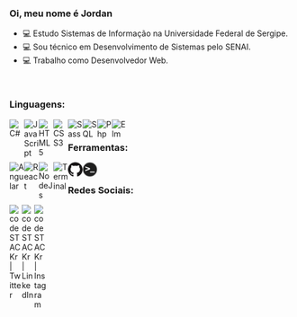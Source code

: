 ### Oi, meu nome é Jordan 

- 💻 Estudo Sistemas de Informação na Universidade Federal de Sergipe.
- 💻 Sou técnico em Desenvolvimento de Sistemas pelo SENAI.
- 💻 Trabalho como Desenvolvedor Web.
<br />

### Linguagens:

<img align="left" alt="C#" width="26px" src="https://raw.githubusercontent.com/leopiccionia/programmicons/c859435eb1ffc200cecbfa0b27cda1e42479f64c/src/csharp.svg" />
<img align="left" alt="JavaScript" width="26px" src="https://raw.githubusercontent.com/leopiccionia/programmicons/c859435eb1ffc200cecbfa0b27cda1e42479f64c/src/javascript.svg" />
<img align="left" alt="HTML5" width="26px" src="https://raw.githubusercontent.com/leopiccionia/programmicons/c859435eb1ffc200cecbfa0b27cda1e42479f64c/src/html5.svg" />
<img align="left" alt="CSS3" width="26px" src="https://raw.githubusercontent.com/leopiccionia/programmicons/c859435eb1ffc200cecbfa0b27cda1e42479f64c/src/css3.svg" />
<img align="left" alt="Sass" width="26px" src="https://raw.githubusercontent.com/leopiccionia/programmicons/c859435eb1ffc200cecbfa0b27cda1e42479f64c/src/sass.svg" />
<img align="left" alt="SQL" width="26px" src="https://raw.githubusercontent.com/leopiccionia/programmicons/c859435eb1ffc200cecbfa0b27cda1e42479f64c/src/mysql.svg" />
<img align="left" alt="Php" width="26px" src="https://raw.githubusercontent.com/leopiccionia/programmicons/c859435eb1ffc200cecbfa0b27cda1e42479f64c/src/php.svg" />
<img align="left" alt="Elm" width="26px" src="https://raw.githubusercontent.com/leopiccionia/programmicons/c859435eb1ffc200cecbfa0b27cda1e42479f64c/src/elm.svg" />

<br />

### Ferramentas: 
<img align="left" alt="Angular" width="26px" src="https://raw.githubusercontent.com/leopiccionia/programmicons/c859435eb1ffc200cecbfa0b27cda1e42479f64c/src/angular.svg" />
<img align="left" alt="React" width="26px" src="https://raw.githubusercontent.com/leopiccionia/programmicons/c859435eb1ffc200cecbfa0b27cda1e42479f64c/src/reactjs.svg" />
<img align="left" alt="NodeJs" width="26px" src="https://raw.githubusercontent.com/leopiccionia/programmicons/c859435eb1ffc200cecbfa0b27cda1e42479f64c/src/nodejs.svg" />
<img align="left" alt="Terminal" width="26px" src="https://raw.githubusercontent.com/leopiccionia/programmicons/c859435eb1ffc200cecbfa0b27cda1e42479f64c/src/dotnet.svg" />
<img align="left" alt="GitHub" width="26px" src="https://raw.githubusercontent.com/github/explore/78df643247d429f6cc873026c0622819ad797942/topics/github/github.png" />
<img align="left" alt="Terminal" width="26px" src="https://raw.githubusercontent.com/github/explore/80688e429a7d4ef2fca1e82350fe8e3517d3494d/topics/terminal/terminal.png" />
<br />

### Redes Sociais:

<a href="https://twitter.com/knownaszolda"> <img align="left" alt="codeSTACKr | Twitter" width="22px" src="https://cdn.jsdelivr.net/npm/simple-icons@v3/icons/twitter.svg" /></a>
<a href="www.linkedin.com/in/knownaszolda"><img align="left" alt="codeSTACKr | LinkedIn" width="22px" src="https://cdn.jsdelivr.net/npm/simple-icons@v3/icons/linkedin.svg" /></a>
<a href="https://www.instagram.com/knownaszolda/"><img align="left" alt="codeSTACKr | Instagram" width="22px" src="https://cdn.jsdelivr.net/npm/simple-icons@v3/icons/instagram.svg" /></a>
